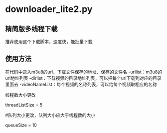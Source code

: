 

# downloader_lite2.py
## 精简版多线程下载

推荐使用这个下载脚本，速度快，能批量下载

## 使用方法
    

在代码中录入m3u8的url、下载文件保存的地址、保存的文件名
    -urllist：m3u8的url地址列表
    -dirlist：下载视频的目录地址列表，可以把每个url下载到对应的目录里面去
    -videoNameList：每个视频的名称列表，可以给每个视频取相应的名称

线程数大小更改

threadListSize = 5

#队列大小更改，队列大小应大于线程数的大小

queueSize = 10
